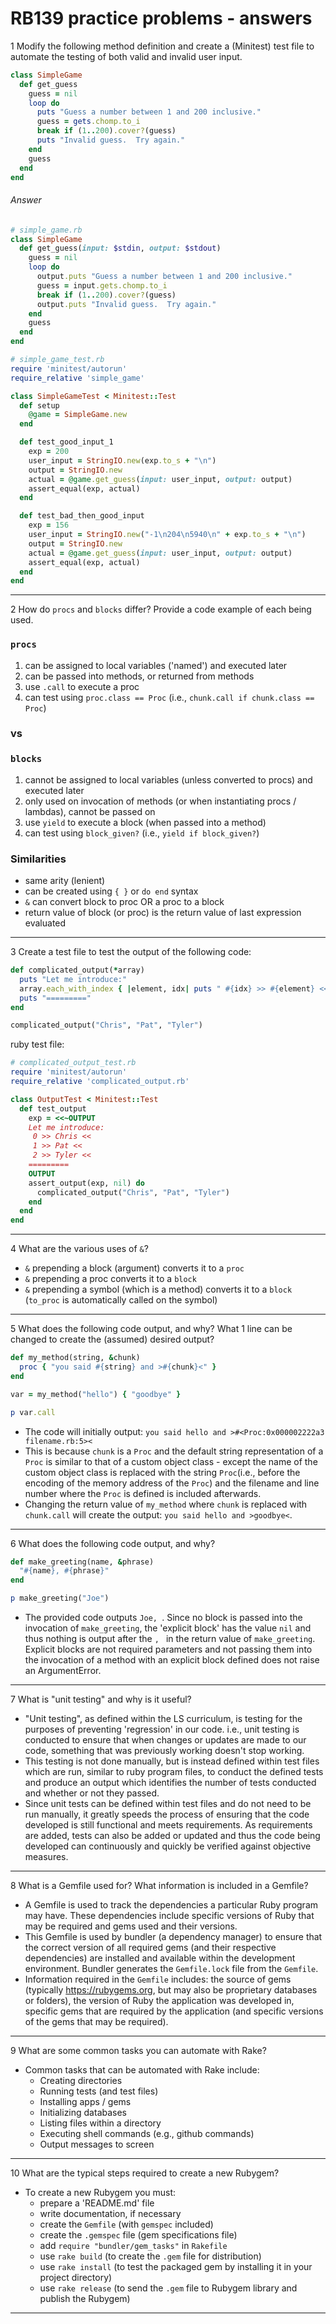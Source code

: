 # RB139 practice problems - answers

1
Modify the following method definition and create a (Minitest) test file to automate the testing of both valid and invalid user input.

```ruby
class SimpleGame
  def get_guess
    guess = nil
    loop do
      puts "Guess a number between 1 and 200 inclusive."
      guess = gets.chomp.to_i
      break if (1..200).cover?(guess)
      puts "Invalid guess.  Try again."
    end
    guess
  end
end
```

###### Answer

```ruby
# simple_game.rb
class SimpleGame
  def get_guess(input: $stdin, output: $stdout)
    guess = nil
    loop do
      output.puts "Guess a number between 1 and 200 inclusive."
      guess = input.gets.chomp.to_i
      break if (1..200).cover?(guess)
      output.puts "Invalid guess.  Try again."
    end
    guess
  end
end
```

```ruby
# simple_game_test.rb
require 'minitest/autorun'
require_relative 'simple_game'

class SimpleGameTest < Minitest::Test
  def setup
    @game = SimpleGame.new
  end

  def test_good_input_1
    exp = 200
    user_input = StringIO.new(exp.to_s + "\n")
    output = StringIO.new
    actual = @game.get_guess(input: user_input, output: output)
    assert_equal(exp, actual)
  end

  def test_bad_then_good_input
    exp = 156
    user_input = StringIO.new("-1\n204\n5940\n" + exp.to_s + "\n")
    output = StringIO.new
    actual = @game.get_guess(input: user_input, output: output)
    assert_equal(exp, actual)
  end
end
```

---

2
How do `procs` and `blocks` differ?  Provide a code example of each being used.

### `procs`
1. can be assigned to local variables ('named') and executed later
2. can be passed into methods, or returned from methods
3. use `.call` to execute a proc
4. can test using `proc.class == Proc` (i.e., `chunk.call if chunk.class == Proc`)


### vs

### `blocks`
1. cannot be assigned to local variables (unless converted to procs) and executed later
2. only used on invocation of methods (or when instantiating procs / lambdas), cannot be passed on
3. use `yield` to execute a block (when passed into a method)
4. can test using `block_given?` (i.e., `yield if block_given?`)


### Similarities
- same arity (lenient)
- can be created using `{ }` or `do end` syntax
- `&` can convert block to proc OR a proc to a block
- return value of block (or proc) is the return value of last expression evaluated

---

3
Create a test file to test the output of the following code:

```ruby
def complicated_output(*array)
  puts "Let me introduce:"
  array.each_with_index { |element, idx| puts " #{idx} >> #{element} << " }
  puts "========="
end

complicated_output("Chris", "Pat", "Tyler")
```

ruby test file:
```ruby
# complicated_output_test.rb
require 'minitest/autorun'
require_relative 'complicated_output.rb'

class OutputTest < Minitest::Test
  def test_output
    exp = <<~OUTPUT
    Let me introduce:
     0 >> Chris << 
     1 >> Pat << 
     2 >> Tyler << 
    =========
    OUTPUT
    assert_output(exp, nil) do
      complicated_output("Chris", "Pat", "Tyler")
    end
  end
end

```

---

4
What are the various uses of `&`?

- `&` prepending a block (argument) converts it to a `proc`
- `&` prepending a proc converts it to a `block`
- `&` prepending a symbol (which is a method) converts it to a `block` (`to_proc` is automatically called on the symbol)

---

5
What does the following code output, and why?  What 1 line can be changed to create the (assumed) desired output?

```ruby
def my_method(string, &chunk)
  proc { "you said #{string} and >#{chunk}<" }
end

var = my_method("hello") { "goodbye" }

p var.call
```

- The code will initially output:
`you said hello and >#<Proc:0x000002222a3 filename.rb:5><`
- This is because `chunk` is a `Proc` and the default string representation of a `Proc` is similar to that of a custom object class - except the name of the custom object class is replaced with the string `Proc`(i.e., before the encoding of the memory address of the `Proc`) and the filename and line number where the `Proc` is defined is included afterwards.
- Changing the return value of `my_method` where `chunk` is replaced with `chunk.call` will create the output: `you said hello and >goodbye<`.

---

6
What does the following code output, and why?

```ruby
def make_greeting(name, &phrase)
  "#{name}, #{phrase}"
end

p make_greeting("Joe")
```

- The provided code outputs `Joe, `.  Since no block is passed into the invocation of `make_greeting`, the 'explicit block' has the value `nil` and thus nothing is output after the `, ` in the return value of `make_greeting`.  Explicit blocks are not required parameters and not passing them into the invocation of a method with an explicit block defined does not raise an ArgumentError.



---

7
What is "unit testing" and why is it useful?

- "Unit testing", as defined within the LS curriculum, is testing for the purposes of preventing 'regression' in our code.  i.e., unit testing is conducted to ensure that when changes or updates are made to our code, something that was previously working doesn't stop working.
- This testing is not done manually, but is instead defined within test files which are run, similar to ruby program files, to conduct the defined tests and produce an output which identifies the number of tests conducted and whether or not they passed.
- Since unit tests can be defined within test files and do not need to be run manually, it greatly speeds the process of ensuring that the code developed is still functional and meets requirements.  As requirements are added, tests can also be added or updated and thus the code being developed can continuously and quickly be verified against objective measures.

---

8
What is a Gemfile used for?  What information is included in a Gemfile?

- A Gemfile is used to track the dependencies a particular Ruby program may have.  These dependencies include specific versions of Ruby that may be required and gems used and their versions.
- This Gemfile is used by bundler (a dependency manager) to ensure that the correct version of all required gems (and their respective dependencies) are installed and available within the development environment.  Bundler generates the `Gemfile.lock` file from the `Gemfile`.
- Information required in the `Gemfile` includes:  the source of gems (typically https://rubygems.org, but may also be proprietary databases or folders), the version of Ruby the application was developed in, specific gems that are required by the application (and specific versions of the gems that may be required).

---

9
What are some common tasks you can automate with Rake?

- Common tasks that can be automated with Rake include:
  - Creating directories
  - Running tests (and test files)
  - Installing apps / gems
  - Initializing databases
  - Listing files within a directory
  - Executing shell commands (e.g., github commands)
  - Output messages to screen

---

10
What are the typical steps required to create a new Rubygem?

- To create a new Rubygem you must:
  - prepare a 'README.md' file
  - write documentation, if necessary
  - create the `Gemfile` (with `gemspec` included)
  - create the `.gemspec` file (gem specifications file)
  - add `require "bundler/gem_tasks"` in `Rakefile`
  - use `rake build` (to create the `.gem` file for distribution)
  - use `rake install` (to test the packaged gem by installing it in your project directory)
  - use `rake release` (to send the `.gem` file to Rubygem library and publish the Rubygem)

---